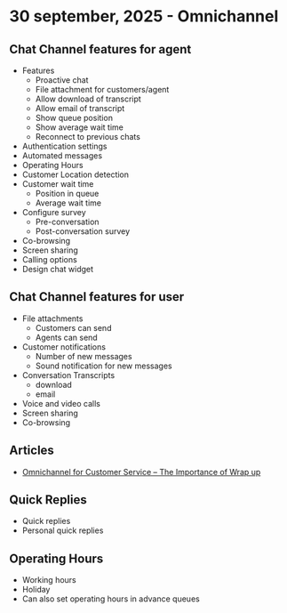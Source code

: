 # 30 september, 2025 - Omnichannel
## Chat Channel features for agent 

- Features
    - Proactive chat
    - File attachment for customers/agent
    - Allow download of transcript
    - Allow email of transcript
    - Show queue position
    - Show average wait time
    - Reconnect to previous chats
- Authentication settings
- Automated messages
- Operating Hours
- Customer Location detection
- Customer wait time
    - Position in queue
    - Average wait time
- Configure survey
    - Pre-conversation
    - Post-conversation survey
- Co-browsing
- Screen sharing
- Calling options
- Design chat widget

## Chat Channel features for user
- File attachments 
    - Customers can send
    - Agents can send
- Customer notifications
    - Number of new messages
    - Sound notification for new messages
- Conversation Transcripts
    - download
    - email
- Voice and video calls
- Screen sharing
- Co-browsing

## Articles 
- [Omnichannel for Customer Service – The Importance of Wrap up](https://neilparkhurst.com/2024/08/12/omnichannel-for-customer-service-the-importance-of-wrap-up/#:~:text=The%20conversation%20would%20be%20visible,in%20a%20wrap%20up%20state.)


## Quick Replies
- Quick replies
- Personal quick replies

## Operating Hours
- Working hours
- Holiday
- Can also set operating hours in advance queues


